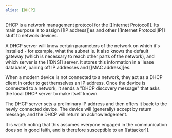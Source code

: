 ```yaml
---
alias: [DHCP]
---
```

DHCP is a network management protocol for the [[Internet Protocol]]. Its main purpose is to assign [[IP address]]es and other [[Internet Protocol|IP]] stuff to network devices. 

A DHCP server will know certain parameters of the network on which it's installed - for example, what the subnet is. It also knows the default gateway (which is necessary to reach other parts of the network), and which server is the [[DNS]] server. It stores this information in a 'lease database', pairing off IP addresses and [[MAC address]]es.

When a modern device is not connected to a network, they act as a DHCP client in order to get themselves an IP address. Once the device is connected to a network, it sends a "DHCP discovery message" that asks the local DHCP server to make itself known.

The DHCP server sets a preliminary IP address and then offers it back to the newly connected device. The device will (generally) accept by return message, and the DHCP will return an acknowledgement.

It is worth noting that this assumes everyone engaged in the communication does so in good faith, and is therefore susceptible to an [[attacker]].


